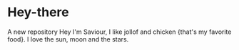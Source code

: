 # Hey-there
A new repository
Hey I'm Saviour, I like jollof and chicken {that's my favorite food}.
I love the sun, moon and the stars.
